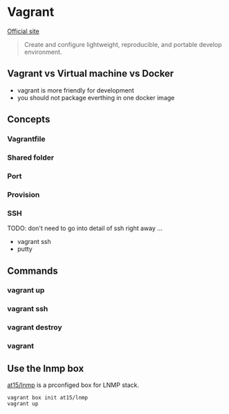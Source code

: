 # Vagrant 

[Official site](https://www.vagrantup.com/)

> Create and configure lightweight, reproducible, and portable develop environment.

## Vagrant vs Virtual machine vs Docker

- vagrant is more friendly for development
- you should not package everthing in one docker image

## Concepts

### Vagrantfile

### Shared folder

### Port

### Provision

### SSH

TODO: don't need to go into detail of ssh right away ...

- vagrant ssh
- putty

## Commands

### vagrant up

### vagrant ssh

### vagrant destroy

### vagrant

## Use the lnmp box

[at15/lnmp](https://github.com/at15/lnmp) is a prconfiged box for LNMP stack.

````
vagrant box init at15/lnmp
vagrant up
````
